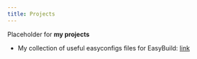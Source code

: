 ```yaml
---
title: Projects
---
```


Placeholder for **my projects**

- My collection of useful easyconfigs files for EasyBuild: [link](https://lazariv.github.io/easybuild-easyconfigs/)
